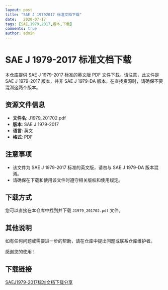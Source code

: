 ```yaml
---
layout: post
title: "SAE J 19792017 标准文档下载"
date:   2020-07-17
tags: [SAE,1979,2017,版本,下载]
comments: true
author: admin
---
```

# SAE J 1979-2017 标准文档下载

本仓库提供 SAE J 1979-2017 标准的英文版 PDF 文件下载。请注意，此文件是 SAE J 1979-2017 版本，并非 SAE J 1979-DA 版本。在查找资源时，请确保不要混淆这两个版本。

## 资源文件信息

- **文件名**: J1979_201702.pdf
- **版本**: SAE J 1979-2017
- **语言**: 英文
- **格式**: PDF

## 注意事项

- 该文件为 SAE J 1979-2017 标准的英文版，请勿与 SAE J 1979-DA 版本混淆。
- 请确保在下载和使用该文件时遵守相关版权和使用规定。

## 下载方式

您可以直接在本仓库中找到并下载 `J1979_201702.pdf` 文件。

## 其他说明

如有任何问题或需要进一步的帮助，请在仓库中提出问题或联系仓库维护者。

感谢您的使用！

## 下载链接

[SAEJ1979-2017标准文档下载分享](https://pan.quark.cn/s/6039ae5de678)